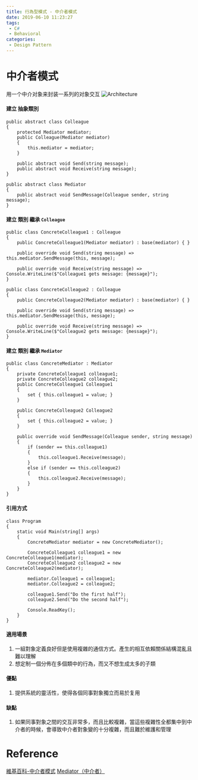 ```yaml
---
title: 行為型模式 - 中介者模式 
date: 2019-06-10 11:23:27
tags:
 - C#
 - Behavioral
categories: 
 - Design Pattern
---
```


# 中介者模式
用一个中介对象来封装一系列的对象交互
![Architecture](1.png)

#### 建立 抽象類別
    public abstract class Colleague
    {
        protected Mediator mediator;
        public Colleague(Mediator mediator)
        {
            this.mediator = mediator;
        }

        public abstract void Send(string message);
        public abstract void Receive(string message);
    }

    public abstract class Mediator
    {
        public abstract void SendMessage(Colleague sender, string message);
    }

#### 建立 類別 繼承 `Colleague`
    public class ConcreteColleague1 : Colleague
    {
        public ConcreteColleague1(Mediator mediator) : base(mediator) { }

        public override void Send(string message) => this.mediator.SendMessage(this, message);

        public override void Receive(string message) => Console.WriteLine($"Colleague1 gets message: {message}");
    }

    public class ConcreteColleague2 : Colleague
    {
        public ConcreteColleague2(Mediator mediator) : base(mediator) { }

        public override void Send(string message) => this.mediator.SendMessage(this, message);

        public override void Receive(string message) => Console.WriteLine($"Colleague2 gets message: {message}");
    }

#### 建立 類別 繼承 `Mediator`
    public class ConcreteMediator : Mediator
    {
        private ConcreteColleague1 colleague1;
        private ConcreteColleague2 colleague2;
        public ConcreteColleague1 Colleague1
        {
            set { this.colleague1 = value; }
        }

        public ConcreteColleague2 Colleague2
        {
            set { this.colleague2 = value; }
        }

        public override void SendMessage(Colleague sender, string message)
        {
            if (sender == this.colleague1)
            {
                this.colleague1.Receive(message);
            }
            else if (sender == this.colleague2)
            {
                this.colleague2.Receive(message);
            }
        }
    }

#### 引用方式
    class Program
    {
        static void Main(string[] args)
        {
            ConcreteMediator mediator = new ConcreteMediator();

            ConcreteColleague1 colleague1 = new ConcreteColleague1(mediator);
            ConcreteColleague2 colleague2 = new ConcreteColleague2(mediator);

            mediator.Colleague1 = colleague1;
            mediator.Colleague2 = colleague2;

            colleague1.Send("Do the first half");
            colleague2.Send("Do the second half");

            Console.ReadKey();
        }
    }

#### 適用場景
1. 一組對象定義良好但是使用複雜的通信方式。產生的相互依賴關係結構混亂且難以理解
2. 想定制一個分佈在多個類中的行為，而又不想生成太多的子類

#### 優點
1. 提供系統的靈活性，使得各個同事對象獨立而易於复用

#### 缺點
1. 如果同事對象之間的交互非常多，而且比較複雜，當這些複雜性全都集中到中介者的時候，會導致中介者對象變的十分複雜，而且難於維護和管理

# Reference
[維基百科-中介者模式](https://zh.wikipedia.org/wiki/%E4%B8%AD%E4%BB%8B%E8%80%85%E6%A8%A1%E5%BC%8F)
[Mediator（中介者）](https://www.cnblogs.com/gaochundong/p/design_pattern_mediator.html)